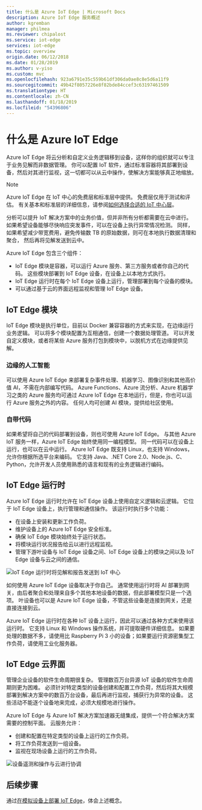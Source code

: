 ```yaml
---
title: 什么是 Azure IoT Edge | Microsoft Docs
description: Azure IoT Edge 服务概述
author: kgremban
manager: philmea
ms.reviewer: chipalost
ms.service: iot-edge
services: iot-edge
ms.topic: overview
origin.date: 06/12/2018
ms.date: 01/28/2019
ms.author: v-yiso
ms.custom: mvc
ms.openlocfilehash: 923a6791e35c559b61df306da0ae8c8e5d6a11f9
ms.sourcegitcommit: 49b42f8057226e8f82bde84ccef3c63197461509
ms.translationtype: HT
ms.contentlocale: zh-CN
ms.lasthandoff: 01/18/2019
ms.locfileid: "54396806"
---
```

# <a name="what-is-azure-iot-edge"></a>什么是 Azure IoT Edge

Azure IoT Edge 将云分析和自定义业务逻辑移到设备，这样你的组织就可以专注于业务见解而非数据管理。 你可以配置 IoT 软件，通过标准容器将其部署到设备，然后对其进行监视，这一切都可以从云中操作，使解决方案能够真正地缩放。

>[!NOTE]
>Azure IoT Edge 在 IoT 中心的免费层和标准层中提供。 免费层仅用于测试和评估。 有关基本和标准层的详细信息，请参阅[如何选择合适的 IoT 中心层](../iot-hub/iot-hub-scaling.md)。

分析可以提升 IoT 解决方案中的业务价值，但并非所有分析都需要在云中进行。 如果希望设备能够尽快响应突发事件，可以在设备上执行异常情况检测。 同样，如果希望减少带宽费用，避免传输数 TB 的原始数据，则可在本地执行数据清理和聚合， 然后再将见解发送到云中。 

Azure IoT Edge 包含三个组件：
* IoT Edge 模块是容器，可以运行 Azure 服务、第三方服务或者你自己的代码。 这些模块部署到 IoT Edge 设备，在设备上以本地方式执行。 
* IoT Edge 运行时在每个 IoT Edge 设备上运行，管理部署到每个设备的模块。 
* 可以通过基于云的界面远程监视和管理 IoT Edge 设备。

## <a name="iot-edge-modules"></a>IoT Edge 模块

IoT Edge 模块是执行单位，目前以 Docker 兼容容器的方式来实现，在边缘运行业务逻辑。 可以将多个模块配置为互相通信，创建一个数据处理管道。 可以开发自定义模块，或者将某些 Azure 服务打包到模块中，以脱机方式在边缘提供见解。 

### <a name="artificial-intelligence-on-the-edge"></a>边缘的人工智能

可以使用 Azure IoT Edge 来部署复杂事件处理、机器学习、图像识别和其他高价值 AI，不需在内部编写代码。 Azure Functions、Azure 流分析、Azure 机器学习之类的 Azure 服务均可通过 Azure IoT Edge 在本地运行，但是，你也可以运行 Azure 服务之外的内容。 任何人均可创建 AI 模块，提供给社区使用。 

### <a name="bring-your-own-code"></a>自带代码

如果希望将自己的代码部署到设备，则也可使用 Azure IoT Edge。 与其他 Azure IoT 服务一样，Azure IoT Edge 始终使用同一编程模型。 同一代码可以在设备上运行，也可以在云中运行。 Azure IoT Edge 既支持 Linux，也支持 Windows，允许你根据所选平台来编码。 它支持 Java、.NET Core 2.0、Node.js、C、Python，允许开发人员使用熟悉的语言和现有的业务逻辑进行编码。

## <a name="iot-edge-runtime"></a>IoT Edge 运行时

Azure IoT Edge 运行时允许在 IoT Edge 设备上使用自定义逻辑和云逻辑。 它位于 IoT Edge 设备上，执行管理和通信操作。 该运行时执行多个功能：

* 在设备上安装和更新工作负荷。
* 维护设备上的 Azure IoT Edge 安全标准。
* 确保 IoT Edge 模块始终处于运行状态。
* 将模块运行状况报告给云以进行远程监视。
* 管理下游叶设备与 IoT Edge 设备之间、IoT Edge 设备上的模块之间以及 IoT Edge 设备与云之间的通信。

![IoT Edge 运行时将见解和报告发送到 IoT 中心](./media/about-iot-edge/runtime.png)

如何使用 Azure IoT Edge 设备取决于你自己。 通常使用运行时将 AI 部署到网关，由后者聚合和处理来自多个其他本地设备的数据，但此部署模型只是一个选项。 叶设备也可以是 Azure IoT Edge 设备，不管这些设备是连接到网关，还是直接连接到云。

Azure IoT Edge 运行时在各种 IoT 设备上运行，因此可以通过各种方式来使用该运行时。 它支持 Linux 和 Windows 操作系统，并可提取硬件详细信息。 如果要处理的数据不多，请使用比 Raspberry Pi 3 小的设备；如果要运行资源密集型工作负荷，请使用工业化服务器。

## <a name="iot-edge-cloud-interface"></a>IoT Edge 云界面

管理企业设备的软件生命周期很复杂。 管理数百万台异源 IoT 设备的软件生命周期则更为困难。 必须针对特定类型的设备创建和配置工作负荷，然后将其大规模部署到解决方案中的数百万台设备，最后再进行监视，捕获行为异常的设备。 这些活动不能逐个设备地来完成，必须大规模地进行操作。

Azure IoT Edge 与 Azure IoT 解决方案加速器无缝集成，提供一个符合解决方案需要的控制平面。 云服务允许：

* 创建和配置在特定类型的设备上运行的工作负荷。
* 将工作负荷发送到一组设备。
* 监视在现场设备上运行的工作负荷。

![设备遥测和操作与云进行协调](./media/about-iot-edge/cloud-interface.png)

## <a name="next-steps"></a>后续步骤

通过[在模拟设备上部署 IoT Edge](quickstart.md)，体会上述概念。

<!-- Images -->
[1]: ./media/about-iot-edge/runtime.png
[2]: ./media/about-iot-edge/cloud-interface.png

<!-- Links -->
[lnk-quickstart]: quickstart.md
